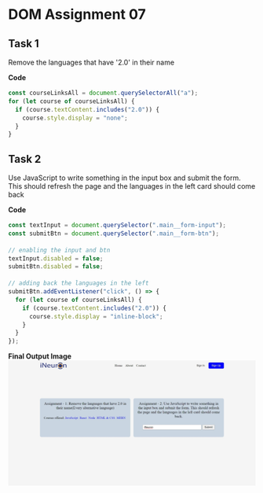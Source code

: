 # DOM Assignment 07

## Task 1

Remove the languages that have '2.0' in their name

**Code**

```javascript
const courseLinksAll = document.querySelectorAll("a");
for (let course of courseLinksAll) {
  if (course.textContent.includes("2.0")) {
    course.style.display = "none";
  }
}
```

## Task 2

Use JavaScript to write something in the input box
and submit the form. This should refresh the page and the languages in the left card should come back

**Code**

```javascript
const textInput = document.querySelector(".main__form-input");
const submitBtn = document.querySelector(".main__form-btn");

// enabling the input and btn
textInput.disabled = false;
submitBtn.disabled = false;

// adding back the languages in the left
submitBtn.addEventListener("click", () => {
  for (let course of courseLinksAll) {
    if (course.textContent.includes("2.0")) {
      course.style.display = "inline-block";
    }
  }
});
```

**Final Output Image**
![assignment-7](./output.jpeg)
